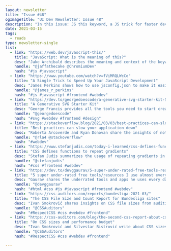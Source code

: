 ```yaml
---
layout: newsletter
title: "Issue #48"
ogImageTitle: "UI Dev Newsletter: Issue 48"
description: "In this issue: JS this keyword, a JS trick for faster development, CSS repeating gradients, and CSS audit report."
date: 2021-03-15
tags:
  - reads
type: newsletter-single
list:
  - link: "https://web.dev/javascript-this/"
    title: "JavaScript: What is the meaning of this?"
    desc: "Jake Archibald describes the meaning and context of the keyword 'this' in different situations."
    handle: "@jaffathecake @ChromiumDev"
    hash: "#js #javascript"
  - link: "https://www.youtube.com/watch?v=fViMRQLWcCo"
    title: "A Single Trick to Speed Up Your JavaScript Development"
    desc: "James Perkins shows how to use jsconfig.json to make it easier to develop complex javascript applications with many different folders by using absolute paths."
    handle: "@james_r_perkins"
    hash: "#js #javascript #frontend #webdev"
  - link: "https://dev.to/georgedoescode/a-generative-svg-starter-kit-5cm1"
    title: "A Generative SVG Starter Kit"
    desc: "George Francis provides all the tools you need to start creating your generative SVG art/design."
    handle: "@georgedoescode"
    hash: "#svg #webdev #frontend #design"
  - link: "https://stackoverflow.blog/2021/03/03/best-practices-can-slow-your-application-down/"
    title: "Best practices can slow your application down"
    desc: "Roberta Arcoverde and Ryan Donovan share the insights of not using the best practices while building the StackOverflow site."
    handle: "@rla4 @stackoverflow"
    hash: "#webdev"
  - link: "https://www.stefanjudis.com/today-i-learned/css-defines-functions-to-repeat-gradients/"
    title: "CSS defines functions to repeat gradients"
    desc: "Stefan Judis summarizes the usage of repeating gradients in CSS."
    handle: "@stefanjudis"
    hash: "#css #frontend #webdev"
  - link: "https://dev.to/devggaurav/5-super-under-rated-free-tools-resources-i-use-almost-every-day-as-a-frontend-developer-5c6g"
    title: "5 super under-rated free tools/resources I use almost every day."
    desc: "Gaurav shares the underrated tools and apps he uses every day as a frontend developer."
    handle: "@devggaurav"
    hash: "#html #css #js #javascript #frontend #webdev"
  - link: "https://css-auditors.com/reports/bundesliga-2021-03/"
    title: "The CSS File Size and Count Report for Bundesliga sites"
    desc: "Ivan Smokrović shares insights on CSS file sizes from auditing Bundesliga sites."
    handle: "@CSSAuditors"
    hash: "#RespectCSS #css #webdev #frontend"
  - link: "https://css-auditors.com/blog/the-second-css-report-about-css-file-sizes-and-file-count/"
    title: "On CSS sizes and performance budget"
    desc: "Ivan Smokrović and Silvestar Bistrović write about CSS sizes, performance budget, data usage, and costs in Bundesliga sites."
    handle: "@CSSAuditors"
    hash: "#RespectCSS #css #webdev #frontend"

---
```

